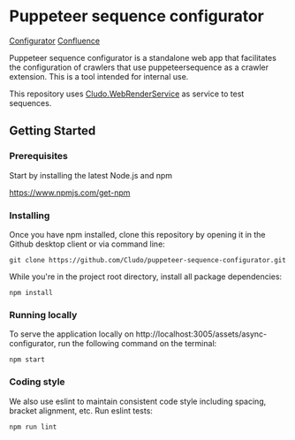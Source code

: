 # Puppeteer sequence configurator

[Configurator](https://customer.cludo.com/assets/async-configurator/)
[Confluence](https://cludosearch.atlassian.net/wiki/spaces/CX/pages/2758279216/Crawl+behind+login)

Puppeteer sequence configurator is a standalone web app that facilitates the configuration of crawlers that use puppeteersequence as a crawler extension. This is a tool intended for internal use.

This repository uses [Cludo.WebRenderService](https://github.com/Cludo/Cludo.WebRenderService) as service to test sequences.

## Getting Started

### Prerequisites

Start by installing the latest Node.js and npm

https://www.npmjs.com/get-npm

### Installing

Once you have npm installed, clone this repository by opening it in the Github desktop client or via command line:

```
git clone https://github.com/Cludo/puppeteer-sequence-configurator.git
```

While you're in the project root directory, install all package dependencies:
```
npm install
```

### Running locally 
To serve the application locally on http://localhost:3005/assets/async-configurator, run the following command on the terminal:
```
npm start
```


### Coding style

We also use eslint to maintain consistent code style including spacing, bracket alignment, etc. Run eslint tests:

```
npm run lint
```
